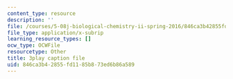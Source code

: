 ```yaml
---
content_type: resource
description: ''
file: /courses/5-08j-biological-chemistry-ii-spring-2016/846ca3b42855fd1185b873ed6b86a589_5BVGTxRKwOw.srt
file_type: application/x-subrip
learning_resource_types: []
ocw_type: OCWFile
resourcetype: Other
title: 3play caption file
uid: 846ca3b4-2855-fd11-85b8-73ed6b86a589
---
```

